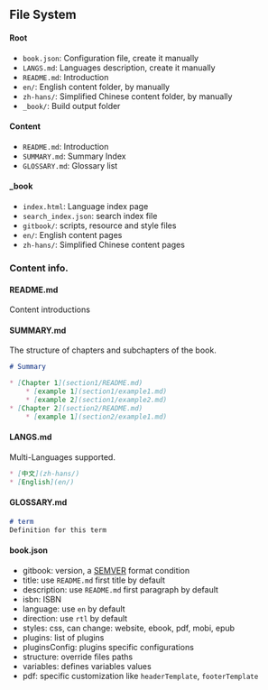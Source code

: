 ## File System

#### Root

+ `book.json`: Configuration file, create it manually
+ `LANGS.md`: Languages description, create it manually
+ `README.md`: Introduction
+ `en/`: English content folder, by manually
+ `zh-hans/`: Simplified Chinese content folder, by manually
+ `_book/`: Build output folder

#### Content

+ `README.md`: Introduction
+ `SUMMARY.md`: Summary Index
+ `GLOSSARY.md`: Glossary list

#### _book

+ `index.html`: Language index page
+ `search_index.json`: search index file
+ `gitbook/`: scripts, resource and style files
+ `en/`: English content pages
+ `zh-hans/`: Simplified Chinese content pages

### Content info.

#### README.md

Content introductions

#### SUMMARY.md

The structure of chapters and subchapters of the book.

```md
# Summary

* [Chapter 1](section1/README.md)
    * [example 1](section1/example1.md)
    * [example 2](section1/example2.md)
* [Chapter 2](section2/README.md)
    * [example 1](section2/example1.md)
```

#### LANGS.md

Multi-Languages supported.

```md
* [中文](zh-hans/)
* [English](en/)
```

#### GLOSSARY.md

```md
# term
Definition for this term
```

#### book.json

+ gitbook: version, a [SEMVER](http://semver.org/) format condition
+ title: use `README.md` first title by default
+ description: use `README.md` first paragraph by default
+ isbn: ISBN
+ language: use `en` by default
+ direction: use `rtl` by default
+ styles: css, can change: website, ebook, pdf, mobi, epub
+ plugins: list of plugins
+ pluginsConfig: plugins specific configurations
+ structure: override files paths
+ variables: defines variables values
+ pdf: specific customization like `headerTemplate`, `footerTemplate`

